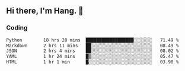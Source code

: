 ## Hi there, I'm Hang. 👋

### Coding

<!--START_SECTION:waka-->

```txt
Python        18 hrs 28 mins  ██████████████████░░░░░░░   71.49 %
Markdown      2 hrs 11 mins   ██░░░░░░░░░░░░░░░░░░░░░░░   08.49 %
JSON          2 hrs 4 mins    ██░░░░░░░░░░░░░░░░░░░░░░░   08.02 %
YAML          1 hr 24 mins    █▒░░░░░░░░░░░░░░░░░░░░░░░   05.47 %
HTML          1 hr 1 min      █░░░░░░░░░░░░░░░░░░░░░░░░   03.98 %
```

<!--END_SECTION:waka-->
